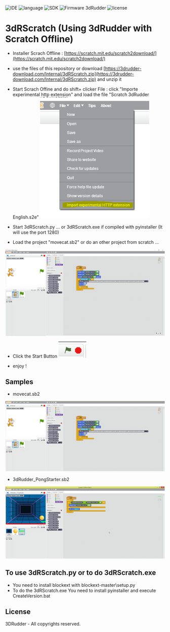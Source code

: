 
![IDE](https://img.shields.io/badge/IDE-Scratch%202%20OffLine-green.svg)
![language](https://img.shields.io/badge/Language-Python-green.svg) 
![SDK](https://img.shields.io/badge/SDK-3dRudder%201.01-yellow.svg)
![Firmware 3dRudder](https://img.shields.io/badge/Firmware%203dRudder-%3E%20v1.3.5.9-brightgreen.svg)
![license](https://img.shields.io/github/license/mashape/apistatus.svg)


# 3dRScratch (Using 3dRudder with Scratch Offline) 

- Installer Scrach Offline : [https://scratch.mit.edu/scratch2download/](https://scratch.mit.edu/scratch2download/) 
- use the files of this repository or download [https://3drudder-download.com/Internal/3dRScratch.zip](https://3drudder-download.com/Internal/3dRScratch.zip) and unzip it 
- Start Scrach Offine and do shift+ clicker File  :
 click "Importe experimental http extension"  and load the file "Scratch 3dRudder English.s2e" 
![Importe experimental http extension](https://github.com/3DRudder/3dRScratch/blob/master/image/load%20ext.png?raw=true "Importe experimental http extension")


- Start 3dRScratch.py ... or 3dRScratch.exe if compiled with pyinstaller (It will use the port 1280) 

- Load the project "movecat.sb2" or do an other project from scratch ... 

![movecat.sb2](https://github.com/3DRudder/3dRScratch/blob/master/image/ScratchSample.png?raw=true "movecat.sb2")

- Click the Start Button 
![Start Button ](https://github.com/3DRudder/3dRScratch/blob/master/image/ScratchButtonPlay.png?raw=true "Start Button")

- enjoy ! 


## Samples

- movecat.sb2

![movecat Screen](https://github.com/3DRudder/3dRScratch/blob/master/image/movecat.png?raw=true "movecat Screen")

- 3dRudder_PongStarter.sb2

![3dRudder_PongStarter Screen](https://github.com/3DRudder/3dRScratch/blob/master/image/3dRudder_PongStarter.png?raw=true "3dRudder_PongStarter Screen")


## To use 3dRScratch.py or to do 3dRScratch.exe

- You need to install blockext with blockext-master\setup.py 
- To do the 3dRScratch.exe You need to install pyinstaller and execute CreateVersion.bat

## License

3DRudder - All copyrights reserved.


